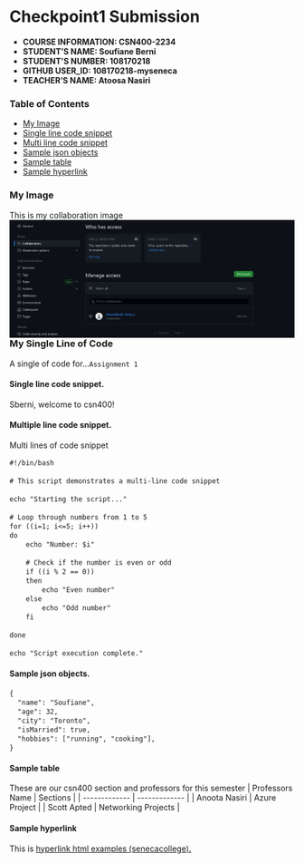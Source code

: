 # Checkpoint1 Submission

- **COURSE INFORMATION: CSN400-2234**
- **STUDENT’S NAME: Soufiane Berni**
- **STUDENT'S NUMBER: 108170218**
- **GITHUB USER_ID: 108170218-myseneca** 
- **TEACHER’S NAME: Atoosa Nasiri**

### Table of Contents
- [My Image](#my-image)
- [Single line code snippet](#single-line-code-snippet)
- [Multi line code snippet](#multi-line-code-snippet)
- [Sample json objects](#sample-json-objects)
- [Sample table](#sample-table)
- [Sample hyperlink](#sample-hyperlink)

### My Image
This is my collaboration image
<img src="./Collaborators.jpg"
     alt="Repo Collaboration Screenshot"
     title="Repo Collaborator"
     style="float: left; margin-right: 10px;" />

### My Single Line of Code
A single of code for...`Assignment 1`

#### Single line code snippet.
<p>Sberni, welcome to csn400!</p>

#### Multiple line code snippet.
Multi lines of code snippet
```
#!/bin/bash

# This script demonstrates a multi-line code snippet

echo "Starting the script..."

# Loop through numbers from 1 to 5
for ((i=1; i<=5; i++))
do
    echo "Number: $i"

    # Check if the number is even or odd
    if ((i % 2 == 0))
    then
        echo "Even number"
    else
        echo "Odd number"
    fi

done

echo "Script execution complete."

```
#### Sample json objects.
```
{
  "name": "Soufiane",
  "age": 32,
  "city": "Toronto",
  "isMarried": true,
  "hobbies": ["running", "cooking"],
}
```
#### Sample table
These are our csn400 section and professors for this semester
| Professors Name | Sections |
| ------------- | ------------- |
| Anoota Nasiri | Azure Project |
| Scott Apted | Networking Projects  |


#### Sample hyperlink
This is [hyperlink html examples (senecacollege).](https://www.senecacollege.ca/home.html/)
